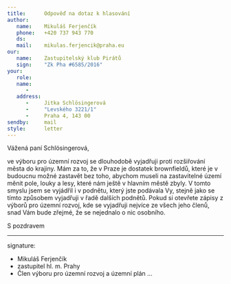 ```yaml
---
title:      Odpověď na dotaz k hlasování 
author:
   name:    Mikuláš Ferjenčík
   phone:   +420 737 943 770
   ds:      
   mail:    mikulas.ferjencik@praha.eu
our:
   name:    Zastupitelský klub Pirátů
   sign:    "Zk Pha #6585/2016"
your:
   role:    
   name:    
      -     
   address:
      -     Jitka Schlösingerová
      -     "Levského 3221/1"
      -     Praha 4, 143 00
sendby:     mail
style:      letter
---
```


Vážená paní Schlösingerová,

ve výboru pro územní rozvoj se dlouhodobě vyjadřuji proti rozšiřování města do krajiny. Mám za to, že v Praze je dostatek brownfieldů, které je v budoucnu možné zastavět bez toho, abychom museli na zastavitelné území měnit pole, louky a lesy, které nám ještě v hlavním městě zbyly. V tomto smyslu jsem se vyjádřil i v podnětu, který jste podávala Vy, stejně jako se tímto způsobem vyjadřuji v řadě dalších podnětů. Pokud si otevřete zápisy z výborů pro územní rozvoj, kde se vyjadřuji nejvíce ze všech jeho členů, snad Vám bude zřejmé, že se nejednalo o nic osobního. 

S pozdravem

---
signature:
  - Mikuláš Ferjenčík
  - zastupitel hl. m. Prahy
  - Člen výboru pro územní rozvoj a územní plán
...
